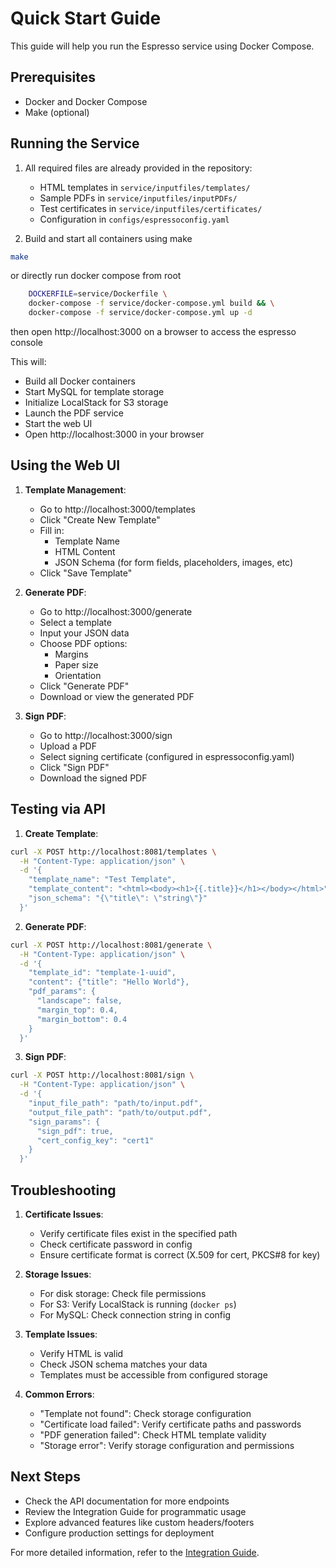 # Quick Start Guide

This guide will help you run the Espresso service using Docker Compose.

## Prerequisites

- Docker and Docker Compose
- Make (optional)

## Running the Service

1. All required files are already provided in the repository:
   - HTML templates in `service/inputfiles/templates/`
   - Sample PDFs in `service/inputfiles/inputPDFs/`
   - Test certificates in `service/inputfiles/certificates/`
   - Configuration in `configs/espressoconfig.yaml`

2. Build and start all containers using make
```bash
make
```
or directly run docker compose from root
```bash
	DOCKERFILE=service/Dockerfile \
    docker-compose -f service/docker-compose.yml build && \
    docker-compose -f service/docker-compose.yml up -d 
```
then open http://localhost:3000 on a browser to access the espresso console

This will:
- Build all Docker containers
- Start MySQL for template storage
- Initialize LocalStack for S3 storage
- Launch the PDF service
- Start the web UI
- Open http://localhost:3000 in your browser

## Using the Web UI

1. **Template Management**:
   - Go to http://localhost:3000/templates
   - Click "Create New Template"
   - Fill in:
     - Template Name
     - HTML Content
     - JSON Schema (for form fields, placeholders, images, etc) 
   - Click "Save Template"

2. **Generate PDF**:
   - Go to http://localhost:3000/generate
   - Select a template
   - Input your JSON data
   - Choose PDF options:
     - Margins
     - Paper size
     - Orientation
   - Click "Generate PDF"
   - Download or view the generated PDF

3. **Sign PDF**:
   - Go to http://localhost:3000/sign
   - Upload a PDF
   - Select signing certificate (configured in espressoconfig.yaml)
   - Click "Sign PDF"
   - Download the signed PDF

## Testing via API

1. **Create Template**:
```bash
curl -X POST http://localhost:8081/templates \
  -H "Content-Type: application/json" \
  -d '{
    "template_name": "Test Template",
    "template_content": "<html><body><h1>{{.title}}</h1></body></html>",
    "json_schema": "{\"title\": \"string\"}"
  }'
```

2. **Generate PDF**:
```bash
curl -X POST http://localhost:8081/generate \
  -H "Content-Type: application/json" \
  -d '{
    "template_id": "template-1-uuid",
    "content": {"title": "Hello World"},
    "pdf_params": {
      "landscape": false,
      "margin_top": 0.4,
      "margin_bottom": 0.4
    }
  }'
```

3. **Sign PDF**:
```bash
curl -X POST http://localhost:8081/sign \
  -H "Content-Type: application/json" \
  -d '{
    "input_file_path": "path/to/input.pdf",
    "output_file_path": "path/to/output.pdf",
    "sign_params": {
      "sign_pdf": true,
      "cert_config_key": "cert1"
    }
  }'
```

## Troubleshooting

1. **Certificate Issues**:
   - Verify certificate files exist in the specified path
   - Check certificate password in config
   - Ensure certificate format is correct (X.509 for cert, PKCS#8 for key)

2. **Storage Issues**:
   - For disk storage: Check file permissions
   - For S3: Verify LocalStack is running (`docker ps`)
   - For MySQL: Check connection string in config

3. **Template Issues**:
   - Verify HTML is valid
   - Check JSON schema matches your data
   - Templates must be accessible from configured storage

4. **Common Errors**:
   - "Template not found": Check storage configuration
   - "Certificate load failed": Verify certificate paths and passwords
   - "PDF generation failed": Check HTML template validity
   - "Storage error": Verify storage configuration and permissions

## Next Steps

- Check the API documentation for more endpoints
- Review the Integration Guide for programmatic usage
- Explore advanced features like custom headers/footers
- Configure production settings for deployment

For more detailed information, refer to the [Integration Guide](Integration.md).
